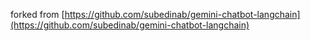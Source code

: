 forked from [https://github.com/subedinab/gemini-chatbot-langchain](https://github.com/subedinab/gemini-chatbot-langchain)
